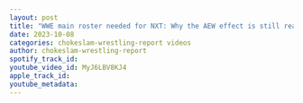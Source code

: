 ```yaml
---
layout: post
title: "WWE main roster needed for NXT: Why the AEW effect is still real? WrestleDream Review! Ep#164"
date: 2023-10-08
categories: chokeslam-wrestling-report videos
author: chokeslam-wrestling-report
spotify_track_id: 
youtube_video_id: MyJ6LBV8KJ4
apple_track_id: 
youtube_metadata: 
---
```

